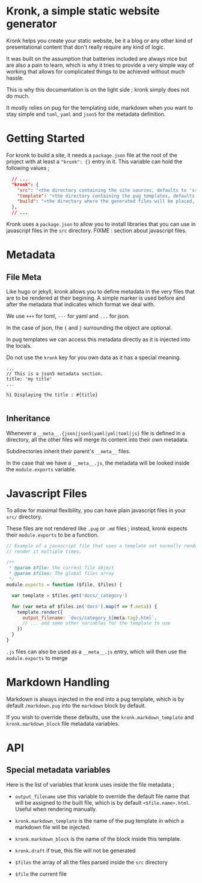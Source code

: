 Kronk, a simple static website generator
========================================

Kronk helps you create your static website, be it a blog or any other kind
of presentational content that don't really require any kind of logic.

It was built on the assumption that batteries included are always nice but
are also a pain to learn, which is why it tries to provide a very simple
way of working that allows for complicated things to be achieved without
much hassle.

This is why this documentation is on the light side ; kronk simply does not do much.

It mostly relies on pug for the templating side, markdown when you want to stay simple and
`toml`, `yaml` and `json5` for the metadata definition.

Getting Started
===============

For kronk to build a site, it needs a `package.json` file at the root of the project with
at least a `"kronk": {}` entry in it. This variable can hold the following values ;

```json
  // ...
  "kronk": {
    "src": "<the directory containing the site sources, defaults to 'src'>",
    "template": "<the directory containing the pug templates, defaults to 'template'>",
    "build": "<the directory where the generated files will be placed, defaults to 'build'>"
  },
  // ...
```

Kronk uses a `package.json` to allow you to install libraries that you can use in
javascript files in the `src` directory. FIXME : section about javascript files.

Metadata
=============

## File Meta

Like hugo or jekyll, kronk allows you to define metadata in the very files that
are to be rendered at their begining. A simple marker is used before and after the
metadata that indicates which format we deal with.

We use `+++` for toml, `---` for yaml and `...` for json.

In the case of json, the `{` and `}` surrounding the object are optional.

In pug templates we can access this metadata directly as it is injected into the locals.

Do not use the `kronk` key for you own data as it has a special meaning.

```jade
...
// This is a json5 metadata section.
title: 'my title'
...

h1 Displaying the title : #{title}


```

## Inheritance

Whenever a `__meta__.{json|json5|yaml|yml|toml|js}` file is defined in a directory,
all the other files will merge its content into their own metadata.

Subdirectories inherit their parent's `__meta__` files.

In the case that we have a `__meta__.js`, the metadata will be looked inside the `module.exports`
variable.


# Javascript Files

To allow for maximal flexibility, you can have plain javascript files in your `src/` directory.

These files are not rendered like `.pug` or `.md` files ; instead, kronk expects their `module.exports`
to be a function.

```javascript
// Example of a javascript file that uses a template not normally rendered to
// render it multiple times.

/**
 * @param $file: the current file object
 * @param $files: The global files array
 */
module.exports = function ($file, $files) {

  var template = $files.get('docs/_category')

  for (var meta of $files.in('docs').map(f => f.meta)) {
    template.render({
      output_filename: `docs/category_${meta.tag}.html`,
      // ... add some other variables for the template to use
    })
  }
}

```

`.js` files can also be used as a `__meta__.js` entry, which will then use the `module.exports` to merge

# Markdown Handling

Markdown is always injected in the end into a pug template, which is by default `/markdown.pug` into
the `markdown` block by default.

If you wish to override these defaults, use the `kronk.markdown_template` and `kronk.markdown_block` file metadata variables.

# API

## Special metadata variables

Here is the list of variables that kronk uses inside the file metadata ;

* `output_filename` use this variable to override the default file name that will
   be assigned to the built file, which is by default `<$file.name>.html`. Useful when
   rendering manually.

* `kronk.markdown_template` is the name of the pug template in which a markdown file will be injected.
* `kronk.markdown_block` is the name of the block inside this template.
* `kronk.draft` if true, this file will not be generated

* `$files` the array of all the files parsed inside the `src` directory
* `$file` the current file
